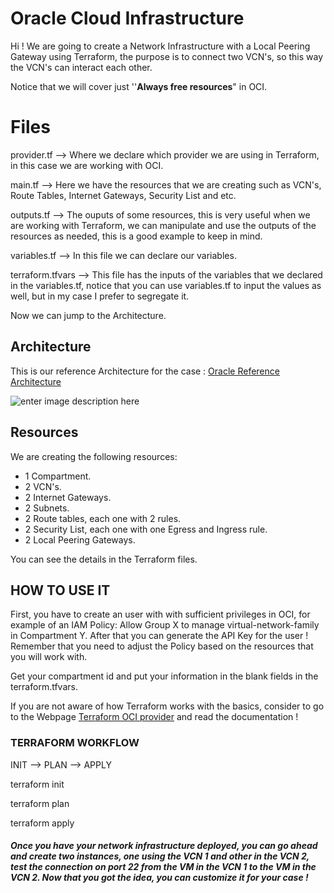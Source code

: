 # Oracle Cloud Infrastructure

Hi ! We are going to create a Network Infrastructure with a Local Peering Gateway using Terraform, the purpose is to connect two VCN's, so this way the VCN's can interact each other.

Notice that we will cover just ''**Always free resources**" in OCI.


# Files

provider.tf --> Where we declare which provider we are using in Terraform, in this case we are working with OCI.

main.tf --> Here we have the resources that we are creating such as VCN's, Route Tables, Internet Gateways, Security List and etc.

outputs.tf --> The ouputs of some resources, this is very useful when we are working with Terraform, we can manipulate and use the outputs of the resources as needed, this is a good example to keep in mind.

variables.tf --> In this file we can declare our variables.

terraform.tfvars --> This file has the inputs of the variables that we declared in the variables.tf, notice that you can use variables.tf to input the values as well, but in my case I prefer to segregate it.

Now we can jump to the Architecture.


## Architecture

This is our reference Architecture for the case : [Oracle Reference Architecture](https://docs.oracle.com/en-us/iaas/Content/Network/Tasks/localVCNpeering.htm)

![enter image description here](https://docs.oracle.com/en-us/iaas/Content/Resources/Images/network_local_peering_basic.png)

## Resources

We are creating the following resources:

- 1 Compartment.
- 2 VCN's.
- 2 Internet Gateways.
- 2 Subnets.
- 2 Route tables, each one with 2 rules.
- 2 Security List, each one with one Egress and Ingress rule.
- 2 Local Peering Gateways.

You can see the details in the Terraform files.

## HOW TO USE IT

First, you have to create an user with with sufficient privileges in OCI, for example of an IAM Policy: Allow Group X to manage virtual-network-family in Compartment Y. After that you can generate the API Key for the user ! Remember that you need to adjust the Policy based on the resources that you will work with.

Get your compartment id and put your information in the blank fields in the terraform.tfvars.

If you are not aware of how Terraform works with the basics, consider to go to the Webpage [Terraform OCI provider](https://registry.terraform.io/providers/oracle/oci/latest/docs) and read the documentation !

### TERRAFORM WORKFLOW

INIT --> PLAN --> APPLY

terraform init

terraform plan

terraform apply

##### Once you have your network infrastructure deployed, you can go ahead and create two instances, one using the VCN 1 and other in the VCN 2, test the connection on port 22 from the VM in the VCN 1 to the VM in the VCN 2. Now that you got the idea, you can customize it for your case !
